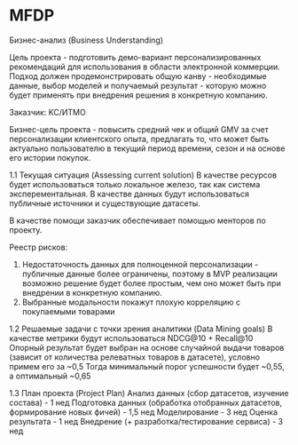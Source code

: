 # MFDP

Бизнес-анализ (Business Understanding)

Цель проекта - подготовить демо-вариант персонализированных рекомендаций для использования в области электронной коммерции. Подход должен продемонстрировать общую канву - необходимые данные, выбор моделей и получаемый результат - которую можно будет применять при внедрения решения в конкретную компанию.

Заказчик: KC/ИТМО

Бизнес-цель проекта - повысить средний чек и общий GMV за счет персонализации клиентского опыта, предлагать то, что может быть актуально пользователю в текущий период времени, сезон и на основе его истории покупок.

1.1 Текущая ситуация (Assessing current solution)
В качестве ресурсов будет использоваться только локальное железо, так как система эксперементальная. 
В качестве данных будут использоваться публичные источники и существующие датасеты.

В качестве помощи заказчик обеспечивает помощью менторов по проекту.

Реестр рисков:
1) Недостаточность данных для полноценной персонализации - публичные данные более ограничены, поэтому в MVP реализации возможно решение будет более простым, чем оно может быть при внедрении в конкретную компанию.
2) Выбранные модальности покажут плохую корреляцию с покупаемыми товарами
   

1.2 Решаемые задачи с точки зрения аналитики (Data Mining goals)
В качестве метрики будут использоваться NDCG@10 + Recall@10
Опорный результат будет выбран на основе случайной выдачи товаров (зависит от количества релеватных товаров в датасете), условно примем его за ~0,5
Тогда минимальный порог успешности будет ~0,55, а оптимальный ~0,65


1.3 План проекта (Project Plan)
Анализ данных (сбор датасетов, изучение состава)  - 1 нед
Подготовка данных (обработка отобранных датасетов, формирование новых фичей)  - 1,5 нед
Моделирование - 3 нед
Оценка результата - 1 нед
Внедрение (+ разработка/тестирование сервиса) - 3 нед

